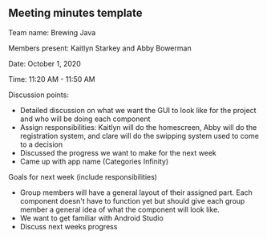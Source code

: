 ## Meeting minutes template

Team name: Brewing Java

Members present: Kaitlyn Starkey and Abby Bowerman

Date: October 1, 2020

Time: 11:20 AM - 11:50 AM

Discussion points: 

* Detailed discussion on what we want the GUI to look like for the project and who will be doing each component 
* Assign responsibilities: Kaitlyn will do the homescreen, Abby will do the registration system, and clare will do the swipping system used to come to a decision
* Discussed the progress we want to make for the next week 
* Came up with app name (Categories Infinity)

Goals for next week (include responsibilities)

* Group members will have a general layout of their assigned part. Each component doesn't have to function yet but should give each group member a general idea of what the component will look like. 
* We want to get familiar with Android Studio
* Discuss next weeks progress 
